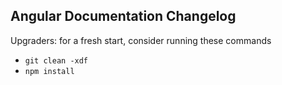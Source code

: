 ## Angular Documentation Changelog
Upgraders: for a fresh start, consider running these commands 
* `git clean -xdf` 
* `npm install`